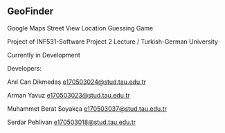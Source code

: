 ## GeoFinder

Google Maps Street View Location Guessing Game

Project of INF531-Software Project 2 Lecture / Turkish-German University

Currently in Development

Developers:

Anıl Can Dikmedaş  e170503024@stud.tau.edu.tr

Arman Yavuz  e170503023@stud.tau.edu.tr

Muhammet Berat Soyakça  e170503037@stud.tau.edu.tr

Serdar Pehlivan  e170503018@stud.tau.edu.tr
